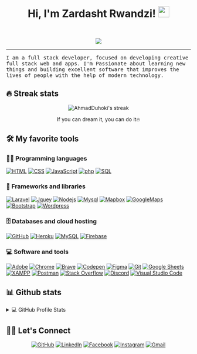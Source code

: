 <h1 align="center">
Hi, I'm Zardasht Rwandzi!
  <img src="https://media.giphy.com/media/hvRJCLFzcasrR4ia7z/giphy.gif" width="30"></h1>
<br/>

<p align="center">
  <img src="https://readme-typing-svg.herokuapp.com?lines=Software+Engineer;Full+-+Stack+Web+Developer;Always%20learning%20new%20things&center=true&width=380&height=45">
</p>
<hr/>
<samp>
I am a full stack developer, focused on developing creative full stack web and apps. I'm Passionate about learning new things and building excellent software that improves the lives of people with the help of modern technology.
</samp>

## 🔥 Streak stats

<p align="center">
    <img title="🔥 Get streak stats for your profile at git.io/streak-stats" alt="AhmadDuhoki's streak" src="https://github-readme-streak-stats.herokuapp.com/?user=HamaSarbast-1997&theme=monokai-metallian&hide_border=true"/>
  <p align="center"> If you can dream it, you can do it🔥 </p>
</p>


## 🛠️ My favorite tools

### 👨‍💻 Programming languages

<p>
    <a href="#"><img alt="HTML" src="https://img.shields.io/badge/HTML%20-%23E34F26.svg?logo=html5&logoColor=white"></a>
    <a href="#"><img alt="CSS" src="https://img.shields.io/badge/CSS%20-%231572B6.svg?logo=css3&logoColor=white"></a>
    <a href="#"><img alt="JavaScript" src="https://img.shields.io/badge/JavaScript%20-%23F7DF1E.svg?logo=javascript&logoColor=black"></a>
      <a href="#"><img alt="php" src="https://img.shields.io/badge/PHP-777BB4?style=for-the-badge&logo=php&logoColor=white"></a>
    <a href="#"><img alt="SQL" src="https://img.shields.io/badge/SQL%20-%23025E8C.svg?logo=amazon-dynamodb&logoColor=white"></a>

### 🧰 Frameworks and libraries

<p>
  	 <a href="#"><img alt="Laravel" src="https://img.shields.io/badge/Laravel-FF2D20?style=for-the-badge&logo=laravel&logoColor=white"></a>
	<a href="#"><img alt="Jquey" src="https://img.shields.io/badge/jQuery-0769AD?style=for-the-badge&logo=jquery&logoColor=white"></a>
	<a href="#"><img alt="Nodejs" src="https://img.shields.io/badge/Node.js-43853D?style=for-the-badge&logo=node.js&logoColor=white"></a>
	<a href="#"><img alt="Mysql" src="https://img.shields.io/badge/MySQL-00000F?style=for-the-badge&logo=mysql&logoColor=white"></a>
    <a href="#"><img alt="Mapbox" src="https://img.shields.io/badge/Mapbox-000000.svg?logo=mapbox&logoColor=white"></a>
    <a href="#"><img alt="GoogleMaps" src="https://img.shields.io/badge/GoogleMaps-3DDC84?logo=googlemaps&logoColor=white"></a>
    <a href="#"><img alt="Bootstrap" src="https://img.shields.io/badge/Bootstrap%20-%23FF6F00.svg?logo=bootstrap&logoColor=white"></a>
    <a href="#"><img alt="Wordpress" src="https://img.shields.io/badge/Wordpress-21759B?logo=wordpress&logoColor=white"></a>
</p>

### 🗄️ Databases and cloud hosting

<p>
    <a href="#"><img alt="GitHub" src="https://img.shields.io/badge/GitHub-%23327FC7.svg?logo=github&logoColor=white"></a>
    <a href="#"><img alt="Heroku" src="https://img.shields.io/badge/Heroku%20-%23430098.svg?logo=heroku&logoColor=white"></a>
    <a href="#"><img alt="MySQL" src="https://img.shields.io/badge/MySQL-%2300f.svg?logo=mysql&logoColor=white"></a>
    <a href="#"><img alt="Firebase" src ="https://img.shields.io/badge/Firebase-%23316192.svg?logo=firebase&logoColor=white"></a>
</p>

### 💻 Software and tools

<p>
    <a href="#"><img alt="Adobe" src="https://img.shields.io/badge/Adobe%20-%23FF0000.svg?logo=adobe&logoColor=white"></a>
    <a href="#"><img alt="Chrome" src="https://img.shields.io/badge/Chrome-3DDC84?logo=google-chrome&logoColor=white"></a>
    <a href="#"><img alt="Brave" src="https://img.shields.io/badge/-Brave-FB542B?logo=brave&logoColor=white"></a>
    <a href="#"><img alt="Codepen" src="https://img.shields.io/badge/Codepen-000000.svg?logo=codepen&logoColor=white"></a>
    <a href="#"><img alt="Figma" src="https://img.shields.io/badge/-Figma-141E24?logo=figma&logoColor=white"></a>
    <a href="#"><img alt="Git" src="https://img.shields.io/badge/Git%20-%23F05033.svg?logo=git&logoColor=white"></a>
    <a href="#"><img alt="Google Sheets" src="https://img.shields.io/badge/Google%20Sheets%20-%2334A853.svg?logo=google%20sheets&logoColor=white"></a>
    <a href="#"><img alt="XAMPP" src="https://img.shields.io/badge/XAMPP%20-%23F37626.svg?logo=xampp&logoColor=white"></a>
    <a href="#"><img alt="Postman" src="https://img.shields.io/badge/Postman-FF6C37?logo=postman&logoColor=white"></a>
    <a href="#"><img alt="Stack Overflow" src="https://img.shields.io/badge/-Stack%20Overflow-FE7A16?logo=stack-overflow&logoColor=white"></a>
    <a href="#"><img alt="Discord" src="https://img.shields.io/badge/-Discord-302E31?logo=discord&logoColor=white"></a>
    <a href="#"><img alt="Visual Studio Code" src="https://img.shields.io/badge/Visual%20Studio%20Code-0078d7.svg?logo=visual-studio-code&logoColor=white"></a>
</p>

## 📊 Github stats

<details> 
  <summary>💻 GitHub Profile Stats</summary>
  <br/>
    <img alt="Muhammed's Github Stats" src="https://github-readme-stats.vercel.app/api?username=HamaSarbast-1997&show_icons=true&count_private=true&theme=react&hide_border=true&bg_color=1F222E&title_color=F85D7F&icon_color=F8D866" height="192px"/>
  <img alt="Muhammed's Top Languages" src="https://github-readme-stats.vercel.app/api/top-langs/?username=HamaSarbast-1997&langs_count=8&layout=compact&theme=react&hide_border=true&bg_color=1F222E&title_color=F85D7F&icon_color=F8D866" height="192px"/>
  <br/>
  <b>Note:</b> Top languages is only a metric of the languages my public code consists of and doesn't reflect experience or skill level.
</details>


## 🙋‍♂️ Let's Connect
<p align="center">
<!-- 	<a href="#" target="_blank"><img src="#" alt="Portfolio"/></a> -->
	<a href="https://github.com/codezardasht" target="_blank"><img src="https://img.icons8.com/bubbles/50/000000/github.png" alt="GitHub"/></a>
	<a href="https://www.linkedin.com/in/zardasht-rwandzi-86a883217/" target="_blank"><img src="https://img.icons8.com/bubbles/50/000000/linkedin.png" alt="LinkedIn"/></a>
	<a href="https://www.facebook.com/zardasht.rwandzi/" target="_blank"><img src="https://img.icons8.com/bubbles/50/000000/facebook-new.png" alt="Facebook"/></a>
	<a href="https://www.instagram.com/zardasht_rwandzi/" target="_blank"><img src="https://img.icons8.com/bubbles/50/000000/instagram.png" alt="Instagram"/></a>
	<a href="mailto:zardashtismael99@gmail.com" target="_blank"><img src="https://img.icons8.com/bubbles/50/000000/gmail.png" alt="Gmail"/></a>
</p>

